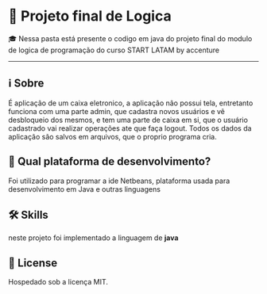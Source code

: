 # :round_pushpin: Projeto final de Logica 
        
  :mortar_board: Nessa pasta está presente o codigo em java do projeto final do modulo de logica de programação do curso START LATAM by accenture
***
 
 ## ℹ Sobre
É aplicação de um caixa eletronico, a aplicação não possui tela, entretanto funciona com uma parte admin, que cadastra novos usuários e vê desbloqueio dos mesmos, e tem uma parte de caixa em si, que o usuário cadastrado vai realizar operações ate que faça logout. Todos os dados da aplicação são salvos em arquivos, que o proprio programa cria.

## :balloon: Qual plataforma de desenvolvimento?
  Foi utilizado para programar a ide Netbeans, plataforma usada para desenvolvimento em Java e outras linguagens

## 🛠 Skills

neste projeto foi implementado a linguagem de **java**

## 📄 License

Hospedado sob a licença MIT.
